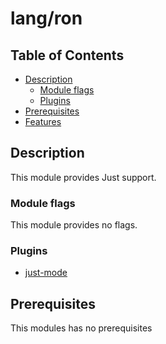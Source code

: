 # lang/ron

## Table of Contents
* [Description](#description)
  * [Module flags](#module-flags) 
  * [Plugins](#plugins)
* [Prerequisites](#prerequisites)
* [Features](#features)

## Description
This module provides Just support.

### Module flags
This module provides no flags.

### Plugins
- [just-mode](https://github.com/leon-barrett/just-mode.el)

## Prerequisites
This modules has no prerequisites
